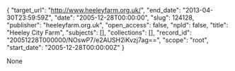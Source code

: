 {
  "target_url": "http://www.heeleyfarm.org.uk/", 
  "end_date": "2013-04-30T23:59:59Z", 
  "date": "2005-12-28T00:00:00", 
  "slug": 124128, 
  "publisher": "heeleyfarm.org.uk", 
  "open_access": false, 
  "npld": false, 
  "title": "Heeley City Farm", 
  "subjects": [], 
  "collections": [], 
  "record_id": "20051228T000000/NOswP7/e2AUSH2iKvzj7ag==", 
  "scope": "root", 
  "start_date": "2005-12-28T00:00:00Z"
}

None